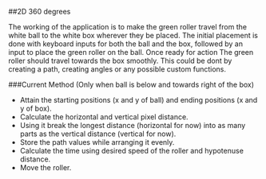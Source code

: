 ##2D 360 degrees

The working of the application is to make the green roller travel from the white ball to the white box wherever they be placed.
The initial placement is done with keyboard inputs for both the ball and the box, followed by an input to place the green roller on the ball.
Once ready for action
The green roller should travel towards the box smoothly.
This could be dont by creating a path, creating angles or any possible custom functions.

###Current Method (Only when ball is below and towards right of the box)

- Attain the starting positions (x and y of ball) and ending positions (x and y of box).
- Calculate the horizontal and vertical pixel distance.
- Using it break the longest distance (horizontal for now) into as many parts as the vertical distance (vertical for now).
- Store the path values while arranging it evenly.
- Calculate the time using desired speed of the roller and hypotenuse distance.
- Move the roller.

